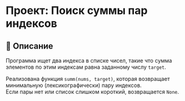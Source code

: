 # Проект: Поиск суммы пар индексов

## 📌 Описание
Программа ищет два индекса в списке чисел, такие что сумма элементов по этим индексам равна заданному числу `target`.

Реализована функция `summ(nums, target)`, которая возвращает минимальную (лексикографически) пару индексов.  
Если пары нет или список слишком короткий, возвращается `None`.
